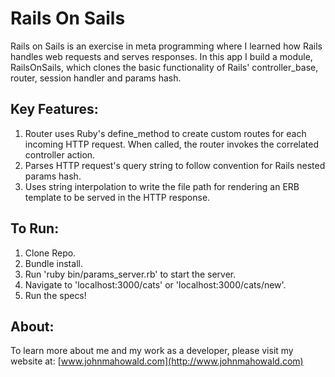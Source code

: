 # Rails On Sails

Rails on Sails is an exercise in meta programming where I learned how Rails handles web requests and serves responses. In this app I build a module, RailsOnSails, which clones the basic functionality of Rails' controller_base, router, session handler and params hash.

## Key Features:
1. Router uses Ruby's define_method to create custom routes for each incoming HTTP request. When called, the router invokes the correlated controller action.
2. Parses HTTP request's query string to follow convention for Rails nested params hash.
3. Uses string interpolation to write the file path for rendering an ERB template to be served in the HTTP response.

## To Run:

1. Clone Repo.
2. Bundle install.
3. Run 'ruby bin/params_server.rb' to start the server.
4. Navigate to 'localhost:3000/cats' or 'localhost:3000/cats/new'.
5. Run the specs!

## About:

To learn more about me and my work as a developer, please visit my website at: [www.johnmahowald.com](http://www.johnmahowald.com)